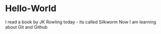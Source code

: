 # Hello-World

I read a book by JK Rowling today - its called Silkworm
Now I am learning about Git and Github